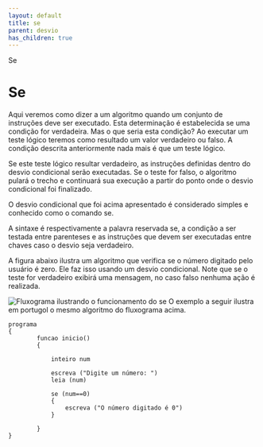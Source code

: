```yaml
---
layout: default
title: se
parent: desvio
has_children: true
---
```



Se

Se
==

Aqui veremos como dizer a um algoritmo quando um conjunto de instruções deve ser executado. Esta determinação é estabelecida se uma condição for verdadeira. Mas o que seria esta condição? Ao executar um teste lógico teremos como resultado um valor verdadeiro ou falso. A condição descrita anteriormente nada mais é que um teste lógico.

Se este teste lógico resultar verdadeiro, as instruções definidas dentro do desvio condicional serão executadas. Se o teste for falso, o algoritmo pulará o trecho e continuará sua execução a partir do ponto onde o desvio condicional foi finalizado.

O desvio condicional que foi acima apresentado é considerado simples e conhecido como o comando se. 

A sintaxe é respectivamente a palavra reservada se, a condição a ser testada entre parenteses e as instruções que devem ser executadas entre chaves caso o desvio seja verdadeiro.

A figura abaixo ilustra um algoritmo que verifica se o número digitado pelo usuário é zero. Ele faz isso usando um desvio condicional. Note que se o teste for verdadeiro exibirá uma mensagem, no caso falso nenhuma ação é realizada.

![Fluxograma ilustrando o funcionamento do se](../../../../recursos/imagens/${tema}/Se.png)
O exemplo a seguir ilustra em portugol o mesmo algoritmo do fluxograma acima.

```
programa
{
        funcao inicio()
        {
					  
			inteiro num

			escreva ("Digite um número: ")
			leia (num)

			se (num==0)
			{
				escreva ("O número digitado é 0")
			}
  
		}
}

```

